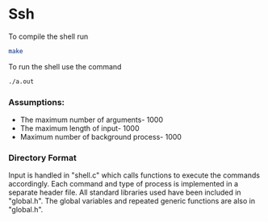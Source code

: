 # Ssh
To compile the shell run 
```bash 
make
```
To run the shell use the command
```bash
./a.out
```

### Assumptions:
- The maximum number of arguments- 1000
- The maximum length of input- 1000
- Maximum number of background process- 1000

### Directory Format
Input is handled in "shell.c" which calls functions to execute the commands accordingly.
Each command and type of process is implemented in a separate header file. 
All standard libraries used have been included in "global.h". The global variables and repeated generic functions are also in "global.h".  
